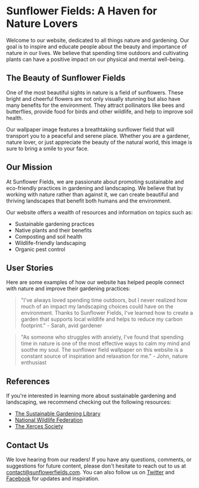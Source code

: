 <!--
Write me content for website with wallpaper which alt text is:

"A bright and cheerful image of a sunflower field for a gardening or nature website"

The name/title of the page should not be 1:1 copy of the alt text but rather a real content of the website which is using this wallpaper.

- Use markdown format 
- Start with the heading
- The content should look like a real website 
- Include real sections like references, contact, user stories, etc. use things relevant to the page purpose.
- Feel free to use structure like headings, bullets, numbering, blockquotes, paragraphs, horizontal lines, etc.
- You can use formatting like bold or _italic_
- You can include UTF-8 emojis
- Links should be only #hash anchors (and you can refer to the document itself)
- Do not include images
-->

<!--font:The "Montserrat" font would be a great fit for the website.-->

# Sunflower Fields: A Haven for Nature Lovers

Welcome to our website, dedicated to all things nature and gardening. Our goal is to inspire and educate people about the beauty and importance of nature in our lives. We believe that spending time outdoors and cultivating plants can have a positive impact on our physical and mental well-being.

## The Beauty of Sunflower Fields

One of the most beautiful sights in nature is a field of sunflowers. These bright and cheerful flowers are not only visually stunning but also have many benefits for the environment. They attract pollinators like bees and butterflies, provide food for birds and other wildlife, and help to improve soil health.

Our wallpaper image features a breathtaking sunflower field that will transport you to a peaceful and serene place. Whether you are a gardener, nature lover, or just appreciate the beauty of the natural world, this image is sure to bring a smile to your face.

## Our Mission

At Sunflower Fields, we are passionate about promoting sustainable and eco-friendly practices in gardening and landscaping. We believe that by working with nature rather than against it, we can create beautiful and thriving landscapes that benefit both humans and the environment.

Our website offers a wealth of resources and information on topics such as:

- Sustainable gardening practices
- Native plants and their benefits
- Composting and soil health
- Wildlife-friendly landscaping
- Organic pest control

## User Stories

Here are some examples of how our website has helped people connect with nature and improve their gardening practices:

> "I've always loved spending time outdoors, but I never realized how much of an impact my landscaping choices could have on the environment. Thanks to Sunflower Fields, I've learned how to create a garden that supports local wildlife and helps to reduce my carbon footprint." - Sarah, avid gardener

> "As someone who struggles with anxiety, I've found that spending time in nature is one of the most effective ways to calm my mind and soothe my soul. The sunflower field wallpaper on this website is a constant source of inspiration and relaxation for me." - John, nature enthusiast

## References

If you're interested in learning more about sustainable gardening and landscaping, we recommend checking out the following resources:

- [The Sustainable Gardening Library](#)
- [National Wildlife Federation](#)
- [The Xerces Society](#)

## Contact Us

We love hearing from our readers! If you have any questions, comments, or suggestions for future content, please don't hesitate to reach out to us at [contact@sunflowerfields.com](mailto:contact@sunflowerfields.com). You can also follow us on [Twitter](#) and [Facebook](#) for updates and inspiration.
